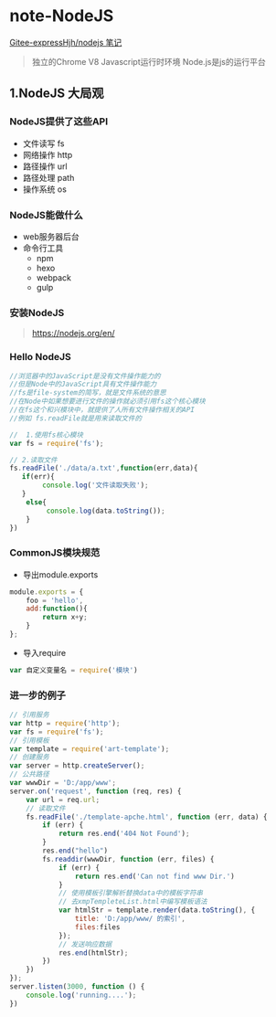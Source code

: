 # note-NodeJS
[Gitee-expressHjh/nodejs 笔记](https://gitee.com/coderhjhh/nodejs-/blob/master/%E4%B8%8A%E8%AF%BE%E7%AC%94%E8%AE%B0/nodeJS%E5%AD%A6%E4%B9%A0%E7%AC%94%E8%AE%B0.md)
> 独立的Chrome V8 Javascript运行时环境
> Node.js是js的运行平台
## 1.NodeJS 大局观
### NodeJS提供了这些API
- 文件读写 fs
- 网络操作 http
- 路径操作 url
- 路径处理 path
- 操作系统 os
### NodeJS能做什么
- web服务器后台
- 命令行工具
  - npm
  - hexo
  - webpack
  - gulp
### 安装NodeJS
> https://nodejs.org/en/
### Hello NodeJS
```js
//浏览器中的JavaScript是没有文件操作能力的
//但是Node中的JavaScript具有文件操作能力
//fs是file-system的简写，就是文件系统的意思
//在Node中如果想要进行文件的操作就必须引用fs这个核心模块
//在fs这个和兴模块中，就提供了人所有文件操作相关的API
//例如 fs.readFile就是用来读取文件的

//  1.使用fs核心模块
var fs = require('fs');

// 2.读取文件
fs.readFile('./data/a.txt',function(err,data){
   if(err){
        console.log('文件读取失败');
   }
    else{
         console.log(data.toString());
    }
})
```
### CommonJS模块规范
- 导出module.exports
```js
module.exports = {
    foo = 'hello',
    add:function(){
        return x+y;
    }
};
```
- 导入require
```js
var 自定义变量名 = require('模块')
```
### 进一步的例子
```js
// 引用服务
var http = require('http');
var fs = require('fs');
// 引用模板
var template = require('art-template');
// 创建服务
var server = http.createServer();
// 公共路径
var wwwDir = 'D:/app/www';
server.on('request', function (req, res) {
    var url = req.url;
    // 读取文件
    fs.readFile('./template-apche.html', function (err, data) {
        if (err) {
            return res.end('404 Not Found');
        }
        res.end("hello")
        fs.readdir(wwwDir, function (err, files) {
            if (err) {
                return res.end('Can not find www Dir.')
            }
            // 使用模板引擎解析替换data中的模板字符串
            // 去xmpTempleteList.html中编写模板语法
            var htmlStr = template.render(data.toString(), { 
                title: 'D:/app/www/ 的索引',
                files:files 
            });
            // 发送响应数据
            res.end(htmlStr);
        })
    })
});
server.listen(3000, function () {
    console.log('running....');
})
```